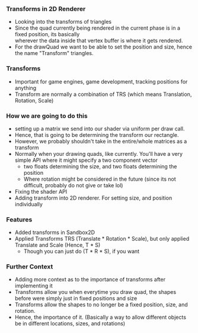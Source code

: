 ### Transforms in 2D Renderer
* Looking into the transforms of triangles
* Since the quad currently being rendered in the current phase is in a fixed position, its basically \
    wherever the data inside that vertex buffer is where it gets rendered.
* For the drawQuad we want to be able to set the position and size, hence the name "Transform" triangles.


### Transforms
* Important for game engines, game development, tracking positions for anything
* Transform are normally a combination of TRS (which means Translation, Rotation, Scale)


### How we are going to do this
* setting up a matrix we send into our shader via uniform per draw call.
* Hence, that is going to be determining the transform our rectangle.
* However, we probably shouldn't take in the entire/whole matrices as a transform
* Normally when your drawing quads, like currently. You'll have a very simple API where it might specify a two component vector
    * two floats determining the size, and two floats determining the position
    * Where rotation might be considered in the future (since its not difficult, probably do not give or take lol)
* Fixing the shader API
* Adding transform into 2D renderer. For setting size, and position individually

### Features
* Added transforms in Sandbox2D
* Applied Transforms TRS (Translate * Rotation * Scale), but only applied Translate and Scale (Hence, T * S)
    * Though you can just do (T * R * S), if you want 


### Further Context
* Adding more context as to the importance of transforms after implementing it
* Transforms allow you when everytime you draw quad, the shapes before were simply just in fixed positions and size
* Transforms allow the shapes to no longer be a fixed position, size, and rotation.
* Hence, the importance of it. (Basically a way to allow different objects be in different locations, sizes, and rotations)

